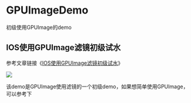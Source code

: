 # GPUImageDemo
初级使用GPUImage的demo
## IOS使用GPUImage滤镜初级试水

参考文章链接《[IOS使用GPUImage滤镜初级试水](http://www.hudongdong.com/ios/395.html)》

![](http://cdn.hudongdong.com/content/uploadfile/201701/e3831483946848.jpg)

该demo是GPUImage使用滤镜的一个初级demo，如果想简单使用GPUImage，可以参考下
